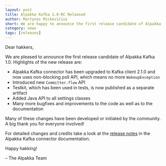 ```yaml
---
layout: post
title: Alpakka Kafka 1.0-RC Released
author: Martynas Mickevičius
short: We are happy to announce the first release candidate of Alpakka Kafka 1.0
category: news
tags: [releases]
---
```


Dear hakkers,

We are pleased to announce the first release candidate of Alpakka Kafka 1.0. Highlights of the new release are:

* Alpakka Kafka connector has been upgraded to Kafka client 2.1.0 and now uses non-blocking poll API, which means no more `WakeupException`
* Introduced new `Committer.flow` API
* Testkit, which has been used in tests, is now published as a separate artifact
* Added Java API to all settings classes
* Many more bugfixes and improvements to the code as well as to the documentation

Many of these changes have been developed or initiated by the community. A big thank you for everyone involved!

For detailed changes and credits take a look at the [release notes](https://doc.akka.io/docs/akka-stream-kafka/1.0-RC1/release-notes/1.0-RC1.html)
in the Alpakka Kafka connector documentation.

Happy hakking!

– The Alpakka Team

